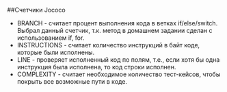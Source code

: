 ##Cчетчики Jococo

- BRANCH - считает процент выполнения кода в ветках if/else/switch. Выбрал данный счетчик, т.к. метод в домашнем задании сделан с использованием if, for.
- INSTRUCTIONS - считает количество инструкций в байт коде, которые были исполнены.
- LINE - проверяет исполненный код по полям, т.е., если хотя бы одна инструкция была исполнена, то код строки исполнен.
- COMPLEXITY - считает необходимое количество тест-кейсов, чтобы покрыть все возможные пути в коде.
